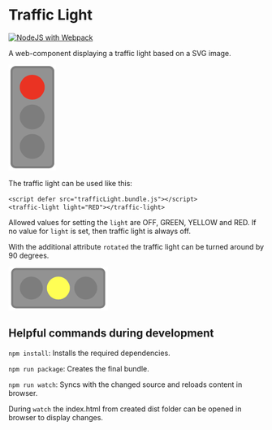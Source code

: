 # Traffic Light
[![NodeJS with Webpack](https://github.com/rollinhand/traffic-light/actions/workflows/webpack.yml/badge.svg)](https://github.com/rollinhand/traffic-light/actions/workflows/webpack.yml)

A web-component displaying a traffic light based on a SVG image.

![](_img/default.png)

The traffic light can be used like this:

```
<script defer src="trafficLight.bundle.js"></script>
<traffic-light light="RED"></traffic-light>
```

Allowed values for setting the `light` are OFF, GREEN, YELLOW and RED.
If no value for `light` is set, then traffic light is always off.

With the additional attribute `rotated` the traffic light can be turned around by 90 degrees.

![](_img/rotated.png)


## Helpful commands during development

`npm install`: Installs the required dependencies.

`npm run package`: Creates the final bundle.

`npm run watch`: Syncs with the changed source and reloads content in browser.

During `watch` the index.html from created dist folder can be opened in browser to display changes.